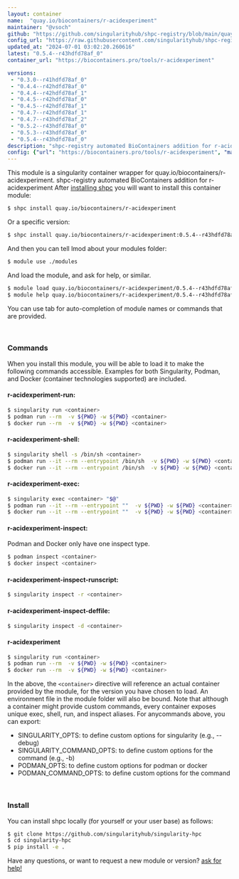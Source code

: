 ```yaml
---
layout: container
name:  "quay.io/biocontainers/r-acidexperiment"
maintainer: "@vsoch"
github: "https://github.com/singularityhub/shpc-registry/blob/main/quay.io/biocontainers/r-acidexperiment/container.yaml"
config_url: "https://raw.githubusercontent.com/singularityhub/shpc-registry/main/quay.io/biocontainers/r-acidexperiment/container.yaml"
updated_at: "2024-07-01 03:02:20.260616"
latest: "0.5.4--r43hdfd78af_0"
container_url: "https://biocontainers.pro/tools/r-acidexperiment"

versions:
 - "0.3.0--r41hdfd78af_0"
 - "0.4.4--r42hdfd78af_0"
 - "0.4.4--r42hdfd78af_1"
 - "0.4.5--r42hdfd78af_0"
 - "0.4.5--r42hdfd78af_1"
 - "0.4.7--r42hdfd78af_1"
 - "0.4.7--r43hdfd78af_2"
 - "0.5.2--r43hdfd78af_0"
 - "0.5.3--r43hdfd78af_0"
 - "0.5.4--r43hdfd78af_0"
description: "shpc-registry automated BioContainers addition for r-acidexperiment"
config: {"url": "https://biocontainers.pro/tools/r-acidexperiment", "maintainer": "@vsoch", "description": "shpc-registry automated BioContainers addition for r-acidexperiment", "latest": {"0.5.4--r43hdfd78af_0": "sha256:5715e4570c91c4d85a9b0f1722ee3de455c3013f22378fa4a88cec6743716c83"}, "tags": {"0.3.0--r41hdfd78af_0": "sha256:7f190b21233e13ed428108eed86005c9896f03d82fad42d5c45a5c81252b12a3", "0.4.4--r42hdfd78af_0": "sha256:9ce87bf63b684343a8b113ef9f829b60c53c8064805dce7746ebd1ee9cac6871", "0.4.4--r42hdfd78af_1": "sha256:565b32ae3b62788a82bf497ed2f5b1f948a7586c6ec242a62d410fe95a248de2", "0.4.5--r42hdfd78af_0": "sha256:b80b37a52a231b6fb0f0572ca94db8c2a5491aa811c9625affd6863acbbd5d73", "0.4.5--r42hdfd78af_1": "sha256:53f87b72022e263f79853356f645faff833ff307148a1b235b97288080758b3c", "0.4.7--r42hdfd78af_1": "sha256:24b73ceddfc19f03d640001872d4815ed5567b88aba91edc9d7fde7bac8301d5", "0.4.7--r43hdfd78af_2": "sha256:b7b27dbad41c787f08da962ad2fcbb39c45b803dc96bf0c266dde0358bbd4f4d", "0.5.2--r43hdfd78af_0": "sha256:9193eee4f3c29231af03ba9058a87984e50ea02b2757c8c9907f40fc38035dbb", "0.5.3--r43hdfd78af_0": "sha256:ee3f7d19cf39c4f866a65c441a742cf8b75fdc96b8db3807f9929d28aa46c1ed", "0.5.4--r43hdfd78af_0": "sha256:5715e4570c91c4d85a9b0f1722ee3de455c3013f22378fa4a88cec6743716c83"}, "docker": "quay.io/biocontainers/r-acidexperiment"}
---
```


This module is a singularity container wrapper for quay.io/biocontainers/r-acidexperiment.
shpc-registry automated BioContainers addition for r-acidexperiment
After [installing shpc](#install) you will want to install this container module:


```bash
$ shpc install quay.io/biocontainers/r-acidexperiment
```

Or a specific version:

```bash
$ shpc install quay.io/biocontainers/r-acidexperiment:0.5.4--r43hdfd78af_0
```

And then you can tell lmod about your modules folder:

```bash
$ module use ./modules
```

And load the module, and ask for help, or similar.

```bash
$ module load quay.io/biocontainers/r-acidexperiment/0.5.4--r43hdfd78af_0
$ module help quay.io/biocontainers/r-acidexperiment/0.5.4--r43hdfd78af_0
```

You can use tab for auto-completion of module names or commands that are provided.

<br>

### Commands

When you install this module, you will be able to load it to make the following commands accessible.
Examples for both Singularity, Podman, and Docker (container technologies supported) are included.

#### r-acidexperiment-run:

```bash
$ singularity run <container>
$ podman run --rm  -v ${PWD} -w ${PWD} <container>
$ docker run --rm  -v ${PWD} -w ${PWD} <container>
```

#### r-acidexperiment-shell:

```bash
$ singularity shell -s /bin/sh <container>
$ podman run --it --rm --entrypoint /bin/sh  -v ${PWD} -w ${PWD} <container>
$ docker run --it --rm --entrypoint /bin/sh  -v ${PWD} -w ${PWD} <container>
```

#### r-acidexperiment-exec:

```bash
$ singularity exec <container> "$@"
$ podman run --it --rm --entrypoint ""  -v ${PWD} -w ${PWD} <container> "$@"
$ docker run --it --rm --entrypoint ""  -v ${PWD} -w ${PWD} <container> "$@"
```

#### r-acidexperiment-inspect:

Podman and Docker only have one inspect type.

```bash
$ podman inspect <container>
$ docker inspect <container>
```

#### r-acidexperiment-inspect-runscript:

```bash
$ singularity inspect -r <container>
```

#### r-acidexperiment-inspect-deffile:

```bash
$ singularity inspect -d <container>
```



#### r-acidexperiment

```bash
$ singularity run <container>
$ podman run --rm  -v ${PWD} -w ${PWD} <container>
$ docker run --rm  -v ${PWD} -w ${PWD} <container>
```


In the above, the `<container>` directive will reference an actual container provided
by the module, for the version you have chosen to load. An environment file in the
module folder will also be bound. Note that although a container
might provide custom commands, every container exposes unique exec, shell, run, and
inspect aliases. For anycommands above, you can export:

 - SINGULARITY_OPTS: to define custom options for singularity (e.g., --debug)
 - SINGULARITY_COMMAND_OPTS: to define custom options for the command (e.g., -b)
 - PODMAN_OPTS: to define custom options for podman or docker
 - PODMAN_COMMAND_OPTS: to define custom options for the command

<br>

### Install

You can install shpc locally (for yourself or your user base) as follows:

```bash
$ git clone https://github.com/singularityhub/singularity-hpc
$ cd singularity-hpc
$ pip install -e .
```

Have any questions, or want to request a new module or version? [ask for help!](https://github.com/singularityhub/singularity-hpc/issues)